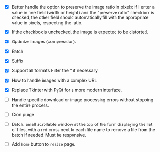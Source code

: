 - [x] Better handle the option to preserve the image ratio in pixels: if I enter a value in one field (width or height) and the "preserve ratio" checkbox is checked, the other field should automatically fill with the appropriate value in pixels, respecting the ratio.  
- [x] If the checkbox is unchecked, the image is expected to be distorted.

- [x] Optimize images (compression).

- [x] Batch

- [x] Suffix

- [x] Support all formats Filter the \* if necessary

- [x] How to handle images with a complex URL

- [x] Replace Tkinter with PyQt for a more modern interface.

- [ ] Handle specific download or image processing errors without stopping the entire process.

- [ ] Cron purge

- [ ] Batch: small scrollable window at the top of the form displaying the list of files, with a red cross next to each file name to remove a file from the batch if needed. Must be responsive.

- [ ] Add `home` button to `resize` page.
